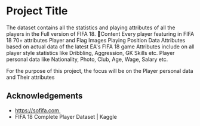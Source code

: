 
# Project Title



The dataset contains all the statistics and playing attributes of all the players in the Full version of FIFA 18.
Content
Every player featuring in FIFA 18
70+ attributes
Player and Flag Images
Playing Position Data
Attributes based on actual data of the latest EA's FIFA 18 game
Attributes include on all player style statistics like Dribbling, Aggression, GK Skills etc.
Player personal data like Nationality, Photo, Club, Age, Wage, Salary etc.

For the purpose of this project, the focus will be on the Player personal data and Their attributes

## Acknowledgements

 - https://sofifa.com 
 - FIFA 18 Complete Player Dataset | Kaggle
